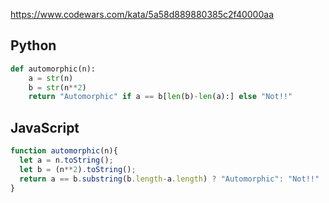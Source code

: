 https://www.codewars.com/kata/5a58d889880385c2f40000aa

## Python
```python
def automorphic(n):
    a = str(n)
    b = str(n**2)
    return "Automorphic" if a == b[len(b)-len(a):] else "Not!!"
```

## JavaScript
```js
function automorphic(n){
  let a = n.toString();
  let b = (n**2).toString();
  return a == b.substring(b.length-a.length) ? "Automorphic": "Not!!"
}
```